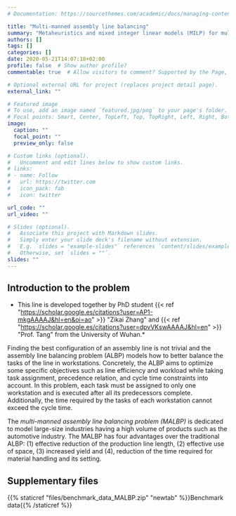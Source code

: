```yaml
---
# Documentation: https://sourcethemes.com/academic/docs/managing-content/

title: "Multi-manned assembly line balancing"
summary: "Metaheuristics and mixed integer linear models (MILP) for multi-manned assembly line balancing (MALBP)"
authors: []
tags: []
categories: []
date: 2020-05-21T14:07:18+02:00
profile: false  # Show author profile?
commentable: true  # Allow visitors to comment? Supported by the Page, Post, and Docs content types.

# Optional external URL for project (replaces project detail page).
external_link: ""

# Featured image
# To use, add an image named `featured.jpg/png` to your page's folder.
# Focal points: Smart, Center, TopLeft, Top, TopRight, Left, Right, BottomLeft, Bottom, BottomRight.
image:
  caption: ""
  focal_point: ""
  preview_only: false

# Custom links (optional).
#   Uncomment and edit lines below to show custom links.
# links:
# - name: Follow
#   url: https://twitter.com
#   icon_pack: fab
#   icon: twitter

url_code: ""
url_video: ""

# Slides (optional).
#   Associate this project with Markdown slides.
#   Simply enter your slide deck's filename without extension.
#   E.g. `slides = "example-slides"` references `content/slides/example-slides.md`.
#   Otherwise, set `slides = ""`.
slides: ""
---
```



## Introduction to the problem

* This line is developed together by PhD student {{< ref "https://scholar.google.es/citations?user=AP1-mkgAAAAJ&hl=en&oi=ao" >}} "Zikai Zhang" and {{< ref "https://scholar.google.es/citations?user=dpvVKswAAAAJ&hl=en" >}} "Prof. Tang" from the University of Wuhan.*


Finding the best configuration of an assembly line is not trivial and the assembly line balancing problem (ALBP) models how to better balance the tasks of the line in workstations. Concretely, the ALBP aims to optimize some specific objectives such as line efficiency and workload while taking task assignment, precedence relation, and cycle time constraints into account. In this problem, each task must be assigned to only one workstation and is executed after all its predecessors complete. Additionally, the time required by the tasks of each workstation cannot exceed the cycle time.

The *multi-manned assembly line balancing problem (MALBP)* is dedicated to model large-size industries having a high volume of products such as the automotive industry. The MALBP has four advantages over the traditional ALBP: (1) effective reduction of the production line length, (2) effective use of space, (3) increased yield and (4), reduction of the time required for material handling and its setting.


## Supplementary files

{{% staticref "files/benchmark_data_MALBP.zip" "newtab" %}}Benchmark data{{% /staticref %}}








